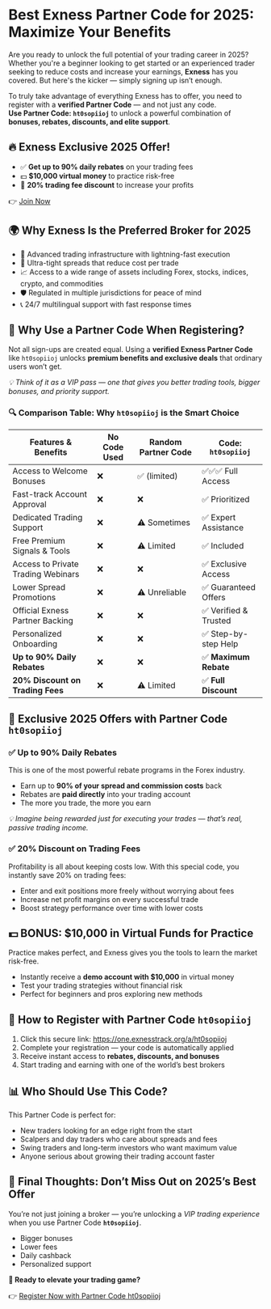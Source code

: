   <h1>Best Exness Partner Code for 2025: Maximize Your Benefits</h1>
  <p>Are you ready to unlock the full potential of your trading career in 2025? Whether you're a beginner looking to get started or an experienced trader seeking to reduce costs and increase your earnings, <strong>Exness</strong> has you covered. But here's the kicker — simply signing up isn’t enough.</p>
  <p>To truly take advantage of everything Exness has to offer, you need to register with a <strong>verified Partner Code</strong> — and not just any code. <br>
  <strong>Use Partner Code: <code>ht0sopiioj</code></strong> to unlock a powerful combination of <strong>bonuses, rebates, discounts, and elite support</strong>.</p>
  <div class="highlight">
    <h2>🔥 Exness Exclusive 2025 Offer!</h2>
    <ul>
      <li>✅ <strong>Get up to 90% daily rebates</strong> on your trading fees</li>
      <li>💵 <strong>$10,000 virtual money</strong> to practice risk-free</li>
      <li>🎯 <strong>20% trading fee discount</strong> to increase your profits</li>
    </ul>
    <p>👉 <a href="https://one.exnesstrack.org/a/ht0sopiioj" target="_blank">Join Now</a></p>
  </div>
  <h2>🌍 Why Exness Is the Preferred Broker for 2025</h2>
  <ul>
    <li>🧠 Advanced trading infrastructure with lightning-fast execution</li>
    <li>💱 Ultra-tight spreads that reduce cost per trade</li>
    <li>📈 Access to a wide range of assets including Forex, stocks, indices, crypto, and commodities</li>
    <li>🛡️ Regulated in multiple jurisdictions for peace of mind</li>
    <li>📞 24/7 multilingual support with fast response times</li>
  </ul>
  <h2>🧾 Why Use a Partner Code When Registering?</h2>
  <p>Not all sign-ups are created equal. Using a <strong>verified Exness Partner Code</strong> like <code>ht0sopiioj</code> unlocks <strong>premium benefits and exclusive deals</strong> that ordinary users won’t get.</p>
  <p><em>💡 Think of it as a VIP pass — one that gives you better trading tools, bigger bonuses, and priority support.</em></p>
  <h3>🔍 Comparison Table: Why <code>ht0sopiioj</code> is the Smart Choice</h3>
  <table>
    <thead>
      <tr>
        <th>Features & Benefits</th>
        <th>No Code Used</th>
        <th>Random Partner Code</th>
        <th>Code: <code>ht0sopiioj</code></th>
      </tr>
    </thead>
    <tbody>
      <tr><td>Access to Welcome Bonuses</td><td>❌</td><td>✅ (limited)</td><td>✅✅✅ Full Access</td></tr>
      <tr><td>Fast-track Account Approval</td><td>❌</td><td>❌</td><td>✅ Prioritized</td></tr>
      <tr><td>Dedicated Trading Support</td><td>❌</td><td>⚠️ Sometimes</td><td>✅ Expert Assistance</td></tr>
      <tr><td>Free Premium Signals & Tools</td><td>❌</td><td>⚠️ Limited</td><td>✅ Included</td></tr>
      <tr><td>Access to Private Trading Webinars</td><td>❌</td><td>❌</td><td>✅ Exclusive Access</td></tr>
      <tr><td>Lower Spread Promotions</td><td>❌</td><td>⚠️ Unreliable</td><td>✅ Guaranteed Offers</td></tr>
      <tr><td>Official Exness Partner Backing</td><td>❌</td><td>❌</td><td>✅ Verified & Trusted</td></tr>
      <tr><td>Personalized Onboarding</td><td>❌</td><td>❌</td><td>✅ Step-by-step Help</td></tr>
      <tr><td><strong>Up to 90% Daily Rebates</strong></td><td>❌</td><td>❌</td><td>✅ <strong>Maximum Rebate</strong></td></tr>
      <tr><td><strong>20% Discount on Trading Fees</strong></td><td>❌</td><td>⚠️ Limited</td><td>✅ <strong>Full Discount</strong></td></tr>
    </tbody>
  </table>
  <h2>🎁 Exclusive 2025 Offers with Partner Code <code>ht0sopiioj</code></h2>
  <h3>✅ Up to 90% Daily Rebates</h3>
  <p>This is one of the most powerful rebate programs in the Forex industry.</p>
  <ul>
    <li>Earn up to <strong>90% of your spread and commission costs</strong> back</li>
    <li>Rebates are <strong>paid directly</strong> into your trading account</li>
    <li>The more you trade, the more you earn</li>
  </ul>
  <p><em>💡 Imagine being rewarded just for executing your trades — that’s real, passive trading income.</em></p>
  <h3>✅ 20% Discount on Trading Fees</h3>
  <p>Profitability is all about keeping costs low. With this special code, you instantly save 20% on trading fees:</p>
  <ul>
    <li>Enter and exit positions more freely without worrying about fees</li>
    <li>Increase net profit margins on every successful trade</li>
    <li>Boost strategy performance over time with lower costs</li>
  </ul>
  <h2>💵 BONUS: $10,000 in Virtual Funds for Practice</h2>
  <p>Practice makes perfect, and Exness gives you the tools to learn the market risk-free.</p>
  <ul>
    <li>Instantly receive a <strong>demo account with $10,000</strong> in virtual money</li>
    <li>Test your trading strategies without financial risk</li>
    <li>Perfect for beginners and pros exploring new methods</li>
  </ul>
  <h2>🚀 How to Register with Partner Code <code>ht0sopiioj</code></h2>
  <ol>
    <li>Click this secure link: <a href="https://one.exnesstrack.org/a/ht0sopiioj" target="_blank">https://one.exnesstrack.org/a/ht0sopiioj</a></li>
    <li>Complete your registration — your code is automatically applied</li>
    <li>Receive instant access to <strong>rebates, discounts, and bonuses</strong></li>
    <li>Start trading and earning with one of the world’s best brokers</li>
  </ol>
  <h2>📊 Who Should Use This Code?</h2>
  <p>This Partner Code is perfect for:</p>
  <ul>
    <li>New traders looking for an edge right from the start</li>
    <li>Scalpers and day traders who care about spreads and fees</li>
    <li>Swing traders and long-term investors who want maximum value</li>
    <li>Anyone serious about growing their trading account faster</li>
  </ul>
  <h2>📣 Final Thoughts: Don’t Miss Out on 2025’s Best Offer</h2>
  <p>You’re not just joining a broker — you’re unlocking a <em>VIP trading experience</em> when you use Partner Code <strong><code>ht0sopiioj</code></strong>.</p>
  <ul>
    <li>Bigger bonuses</li>
    <li>Lower fees</li>
    <li>Daily cashback</li>
    <li>Personalized support</li>
  </ul>
  <p><strong>🎯 Ready to elevate your trading game?</strong></p>
  <p>👉 <a href="https://one.exnesstrack.org/a/ht0sopiioj" target="_blank">Register Now with Partner Code ht0sopiioj</a></p>
</body>
</html>
